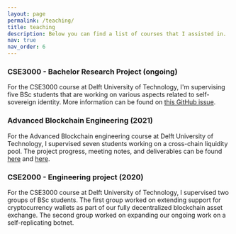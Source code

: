 ```yaml
---
layout: page
permalink: /teaching/
title: teaching
description: Below you can find a list of courses that I assisted in.
nav: true
nav_order: 6
---
```


### CSE3000 - Bachelor Research Project (ongoing)

For the CSE3000 course at Delft University of Technology, I'm supervising five BSc students that are working on various aspects related to self-sovereign identity. More information can be found on [this GitHub issue](https://github.com/Tribler/tribler/issues/6050).

### Advanced Blockchain Engineering (2021)

For the Advanced Blockchain engineering course at Delft University of Technology, I supervised seven students working on a cross-chain liquidity pool. The project progress, meeting notes, and deliverables can be found [here](https://github.com/Tribler/tribler/issues/5988) and [here](https://github.com/Tribler/tribler/issues/5996).

### CSE2000 - Engineering project (2020)

For the CSE3000 course at Delft University of Technology, I supervised two groups of BSc students. The first group worked on extending support for cryptocurrency wallets as part of our fully decentralized blockchain asset exchange. The second group worked on expanding our ongoing work on a self-replicating botnet.
